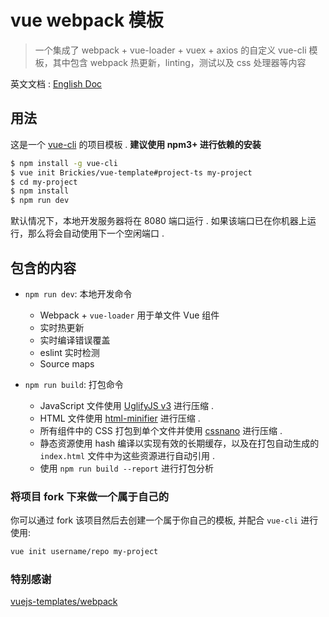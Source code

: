 # vue webpack 模板

> 一个集成了 webpack + vue-loader + vuex + axios 的自定义 vue-cli 模板，其中包含 webpack 热更新，linting，测试以及 css 处理器等内容

英文文档 : [English Doc](https://github.com/Brickies/vue-template/blob/project-ts/README_en-US.md)

## 用法

这是一个 [vue-cli](https://github.com/vuejs/vue-cli) 的项目模板 . **建议使用 npm3+ 进行依赖的安装**

``` bash
$ npm install -g vue-cli
$ vue init Brickies/vue-template#project-ts my-project
$ cd my-project
$ npm install
$ npm run dev
```

默认情况下，本地开发服务器将在 8080 端口运行 . 如果该端口已在你机器上运行，那么将会自动使用下一个空闲端口 .

## 包含的内容

- `npm run dev`: 本地开发命令
  - Webpack + `vue-loader` 用于单文件 Vue 组件
  - 实时热更新
  - 实时编译错误覆盖
  - eslint 实时检测
  - Source maps

- `npm run build`: 打包命令
  - JavaScript 文件使用 [UglifyJS v3](https://github.com/mishoo/UglifyJS2/tree/harmony) 进行压缩 .
  - HTML 文件使用 [html-minifier](https://github.com/kangax/html-minifier) 进行压缩 .
  - 所有组件中的 CSS 打包到单个文件并使用 [cssnano](https://github.com/ben-eb/cssnano) 进行压缩 .
  - 静态资源使用 hash 编译以实现有效的长期缓存，以及在打包自动生成的 `index.html` 文件中为这些资源进行自动引用 .
  - 使用 `npm run build --report` 进行打包分析

### 将项目 fork 下来做一个属于自己的

你可以通过 fork 该项目然后去创建一个属于你自己的模板, 并配合 `vue-cli` 进行使用:

``` bash
vue init username/repo my-project
```

### 特别感谢

[vuejs-templates/webpack](https://github.com/vuejs-templates/webpack)
